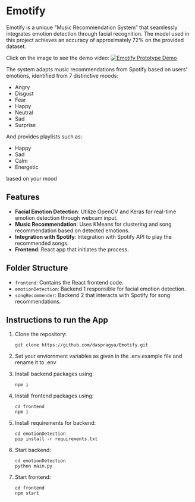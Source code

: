 # Emotify

Emotify is a unique "Music Recommendation System” that seamlessly integrates emotion detection through facial recognition. The model used in this project achieves an accuracy of approximately 72% on the provided dataset.

Click on the image to see the demo video:
[![Emotify Prototype Demo](https://img.youtube.com/vi/qTglMz0Ef_w/maxresdefault.jpg)](https://youtu.be/qTglMz0Ef_w)

The system adapts music recommendations from Spotify based on users’ emotions, identified from 7 distinctive moods:

- Angry
- Disgust
- Fear
- Happy
- Neutral
- Sad
- Surprise

And provides playlists such as:

- Happy
- Sad
- Calm
- Energetic

based on your mood

## Features

- **Facial Emotion Detection**: Utilize OpenCV and Keras for real-time emotion detection through webcam input.
- **Music Recommendation**: Uses KMeans for clustering and song recommendation based on detected emotions.
- **Integration with Spotify**: Integration with Spotify API to play the recommended songs.
- **Frontend**: React app that initiates the process.

## Folder Structure

- `frontend`: Contains the React frontend code.
- `emotionDetection`: Backend 1 responsible for facial emotion detection.
- `songRecommender`: Backend 2 that interacts with Spotify for song recommendations.

## Instructions to run the App

1. Clone the repository:

   ```
   git clone https://github.com/daspragya/Emotify.git
   ```

2. Set your enviornment variables as given in the .env.example file and rename it to .env

3. Install backend packages using:

   ```
   npm i
   ```

4. Install frontend packages using:

   ```
   cd frontend
   npm i
   ```

5. Install requirements for backend:

   ```
   cd emotionDetection
   pip install -r requirements.txt
   ```

6. Start backend:

   ```
   cd emotionDetection
   python main.py
   ```

7. Start frontend:
   ```
   cd frontend
   npm start
   ```
